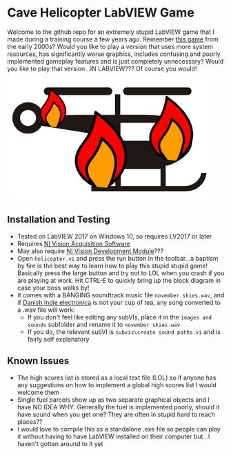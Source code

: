 # Cave Helicopter LabVIEW Game
Welcome to the github repo for an extremely stupid LabVIEW game that I made during a training course a few years ago.
Remember [this game](https://www.addictinggames.com/clicker/helicopter-game) from the early 2000s? 
Would you like to play a version that uses more system resources, has significantly worse graphics, includes confusing and poorly implemented gameplay features and is just completely unnecessary?
Would you like to play that version...IN LABVIEW???
Of course you would!

![LOL](https://github.com/lydiazajiczek/CaveHelicopter/blob/main/images%20and%20sounds/helicopter_flame.png)

## Installation and Testing
* Tested on LabVIEW 2017 on Windows 10, so requires LV2017 or later
* Requires [NI Vision Acquisition Software](https://www.ni.com/en-gb/support/downloads/drivers/download.vision-acquisition-software.html)
* May also require [NI Vision Development Module](https://www.ni.com/en-gb/support/downloads/software-products/download.vision-development-module.html)???
* Open `helicopter.vi` and press the run button in the toolbar...a baptism by fire is the best way to learn how to play this stupid stupid game! Basically press the large button and try not to LOL when you crash if you are playing at work. Hit CTRL-E to quickly bring up the block diagram in case your boss walks by!
* It comes with a BANGING soundtrack music file `november skies.wav`, and if [Danish indie electronica](https://en.wikipedia.org/wiki/Tomas_Barfod) is not your cup of tea, any song converted to a .wav file will work:
  *  If you don't feel like editing any subVIs, place it in the `images and sounds` subfolder and rename it to `november skies.wav`
  *  If you do, the relevant subVI is `subvis\create sound paths.vi` and is fairly self explanatory

## Known Issues
* The high scores list is stored as a local text file (LOL) so if anyone has any suggestions on how to implement a global high scores list I would welcome them
* Single fuel parcels show up as two separate graphical objects and I have NO IDEA WHY. Generally the fuel is implemented poorly, should it have sound when you get one? They are often in stupid hard to reach places??
* I would love to compile this as a standalone .exe file so people can play it without having to have LabVIEW installed on their computer but...I haven't gotten around to it yet
